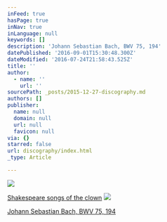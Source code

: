 ```yaml
---
inFeed: true
hasPage: true
inNav: true
inLanguage: null
keywords: []
description: 'Johann Sebastian Bach, BWV 75, 194'
datePublished: '2016-09-01T15:30:48.300Z'
dateModified: '2016-07-24T21:58:43.525Z'
title: ''
author:
  - name: ''
    url: ''
sourcePath: _posts/2015-12-27-discography.md
authors: []
publisher:
  name: null
  domain: null
  url: null
  favicon: null
via: {}
starred: false
url: discography/index.html
_type: Article

---
```

![](https://s3-us-west-2.amazonaws.com/the-grid-img/p/b9cc492cb50091e7fc626c409941d924de4ac2a5.jpg)

[Shakespeare songs of the clown][0]
![](https://s3-us-west-2.amazonaws.com/the-grid-img/p/e3c99c13a45579247e26607303fcd945cdfd2e43.png)

[Johann Sebastian Bach, ][1][BWV 75, 194][1]

[0]: https://www.jpc.de/jpcng/classic/detail/-/art/shakespeare-songs-of-the-clown/hnum/6241643
[1]: https://www.jpc.de/jpcng/classic/detail/-/art/Johann-Sebastian-Bach-Kantaten-BWV-75-194/hnum/3058270